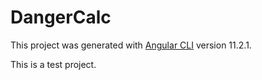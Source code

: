 # DangerCalc

This project was generated with [Angular CLI](https://github.com/angular/angular-cli) version 11.2.1.

This is a test project.
